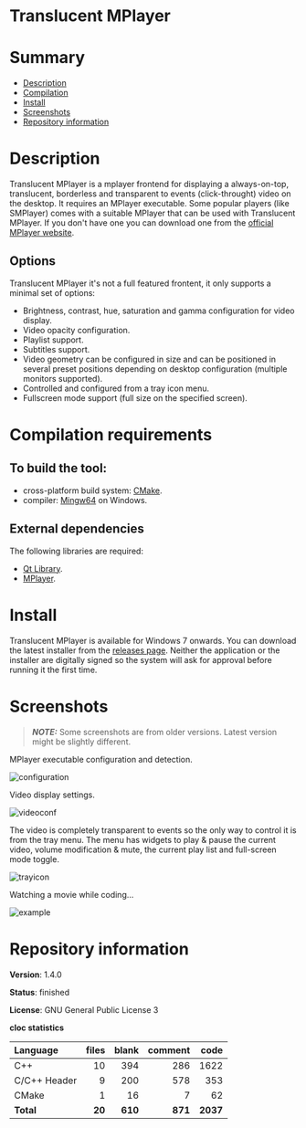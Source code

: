 Translucent MPlayer
===================

# Summary
- [Description](#description)
- [Compilation](#compilation-requirements)
- [Install](#install)
- [Screenshots](#screenshots)
- [Repository information](#repository-information)

# Description
Translucent MPlayer is a mplayer frontend for displaying a always-on-top, translucent, borderless and transparent to events (click-throught) video on the desktop. 
It requires an MPlayer executable. Some popular players (like SMPlayer) comes with a suitable MPlayer that can be used with Translucent MPlayer. If you don't have one
you can download one from the [official MPlayer website](http://www.mplayerhq.hu). 

## Options
Translucent MPlayer it's not a full featured frontent, it only supports a minimal set of options:
* Brightness, contrast, hue, saturation and gamma configuration for video display.
* Video opacity configuration. 
* Playlist support. 
* Subtitles support. 
* Video geometry can be configured in size and can be positioned in several preset positions depending on desktop configuration (multiple monitors supported).
* Controlled and configured from a tray icon menu. 
* Fullscreen mode support (full size on the specified screen).

# Compilation requirements
## To build the tool:
* cross-platform build system: [CMake](http://www.cmake.org/cmake/resources/software.html).
* compiler: [Mingw64](http://sourceforge.net/projects/mingw-w64/) on Windows.

## External dependencies
The following libraries are required:
* [Qt Library](http://www.qt.io/).
* [MPlayer](http://www.mplayerhq.hu/).

# Install

Translucent MPlayer is available for Windows 7 onwards. You can download the latest installer from the [releases page](https://github.com/FelixdelasPozas/TranslucentMPlayer/releases). Neither the application or the installer are digitally signed so the system will ask for approval before running it the first time.

# Screenshots

> **_NOTE:_**  Some screenshots are from older versions. Latest version might be slightly different. 

MPlayer executable configuration and detection.

![configuration](https://github.com/user-attachments/assets/8f31b8cc-44df-44f6-b9e4-8fa73b2c8a8a)

Video display settings. 

![videoconf](https://github.com/user-attachments/assets/f756273e-89a5-4cd7-99c7-07cfeb79cf4d)

The video is completely transparent to events so the only way to control it is from the tray menu. The menu has widgets to play & pause the current video, volume modification & mute, the current play list and full-screen mode toggle. 

![trayicon](https://github.com/user-attachments/assets/b1b0927f-32c4-4aa7-b6e4-fc3c5a806f0a)

Watching a movie while coding...

![example](https://github.com/user-attachments/assets/552cf476-56a2-47c4-b8a9-c11c886d6da2)

# Repository information

**Version**: 1.4.0

**Status**: finished

**License**: GNU General Public License 3

**cloc statistics**

| Language                     |files          |blank        |comment           |code  |
|:-----------------------------|--------------:|------------:|-----------------:|-----:|
| C++                          |   10          | 394         |   286            | 1622 |
| C/C++ Header                 |   9           | 200         |   578            |  353 |
| CMake                        |   1           |  16         |     7            |   62 |
| **Total**                    | **20**        | **610**     | **871**          | **2037** |
